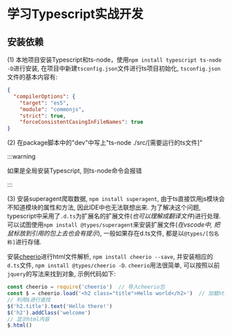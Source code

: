 # 学习Typescript实战开发

## 安装依赖

(1) 本地项目安装Typescript和ts-node，使用`npm install typescript ts-node -D`进行安装, 在项目中新建`tsconfig.json`文件进行ts项目初始化, `tsconfig.json`文件的基本内容有:

```json
{
  "compilerOptions": {
    "target": "es5",
    "module": "commonjs",
    "strict": true,
    "forceConsistentCasingInFileNames": true
}
```

(2) 在package脚本中的"dev"中写上"ts-node ./src/[需要运行的ts文件]"

   :::warning

   如果是全局安装Typescript, 则ts-node命令会报错

   :::  

(3) 安装superagent爬取数据, `npm install superagent`, 由于ts直接饮用js模块会不知道模块的属性和方法, 因此IDE中也无法联想出来. 为了解决这个问题, typescript中采用了`.d.ts`为扩展名的扩展文件(*也可以理解成翻译文件*)进行处理. 可以试图使用`npm install @types/superagent`来安装扩展文件(*在vscode中, 把鼠标放到引用的包上去也会有提示*), 一般如果存在d.ts文件, 都是以`@types/[包名称]`进行存储. 

安装[cheerio](https://github.com/cheeriojs/cheerio)进行html文件解析, `npm install cheerio --save`, 并安装相应的`d.ts`文件, `npm install @types/cheerio -D`.  `cheerio`用法很简单, 可以按照以前`jquery`的写法来找到对象, 示例代码如下:

```js
const cheerio = require('cheerio')  // 导入cheerio包
const $ = cheerio.load('<h2 class="title">Hello world</h2>')  // 加载html内容, 赋值给$变量
// 利用$进行查找
$('h2.title').text('Hello there!')
$('h2').addClass('welcome')
// 显示html内容
$.html()
```
